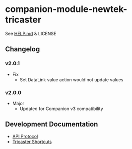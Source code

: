 # companion-module-newtek-tricaster

See [HELP.md](./companion/HELP.md) & LICENSE

## Changelog

### v2.0.1

- Fix
  - Set DataLink value action would not update values

### v2.0.0

- Major
  - Updated for Companion v3 compatibility

## Development Documentation

- [API Protocol](http://a6ce85f34b101e4ba428-38e91d4533ffbe5c8042650a77a3ed34.r56.cf1.rackcdn.com/TriCaster/AI%20Guide/Automation%20and%20Integration%20Guide.pdf)
- [Tricaster Shortcuts](https://jonjones.co/blog/newtek-tricaster-network-control-advanced-edition/)
